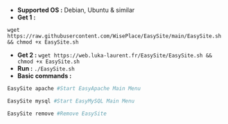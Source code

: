- **Supported OS :** Debian, Ubuntu & similar
- **Get 1 :**
```
wget https://raw.githubusercontent.com/WisePlace/EasySite/main/EasySite.sh && chmod +x EasySite.sh
```
- **Get 2 :** `wget https://web.luka-laurent.fr/EasySite/EasySite.sh && chmod +x EasySite.sh`
- **Run :** `./EasySite.sh`
- **Basic commands :**

```bash
EasySite apache #Start EasyApache Main Menu

EasySite mysql #Start EasyMySQL Main Menu

EasySite remove #Remove EasySite
```
